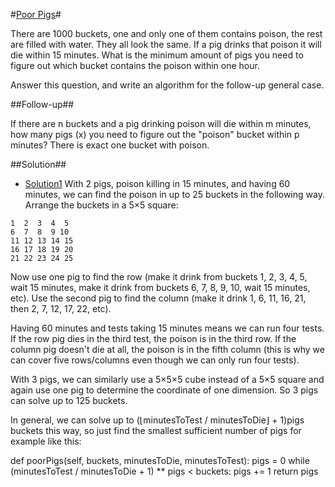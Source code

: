 ﻿#[Poor Pigs](https://leetcode.com/problems/poor-pigs/)#

There are 1000 buckets, one and only one of them contains poison, the rest are filled with water. They all look the same. If a pig drinks that poison it will die within 15 minutes. What is the minimum amount of pigs you need to figure out which bucket contains the poison within one hour.

Answer this question, and write an algorithm for the follow-up general case.

##Follow-up##

If there are n buckets and a pig drinking poison will die within m minutes, how many pigs (x) you need to figure out the "poison" bucket within p minutes? There is exact one bucket with poison.


##Solution##

 - [Solution1](https://discuss.leetcode.com/topic/67666/another-explanation-and-solution/9)
 With 2 pigs, poison killing in 15 minutes, and having 60 minutes, we can find the poison in up to 25 buckets in the following way. Arrange the buckets in a 5×5 square:
 ```
 1  2  3  4  5
 6  7  8  9 10
11 12 13 14 15
16 17 18 19 20
21 22 23 24 25
```
Now use one pig to find the row (make it drink from buckets 1, 2, 3, 4, 5, wait 15 minutes, make it drink from buckets 6, 7, 8, 9, 10, wait 15 minutes, etc). Use the second pig to find the column (make it drink 1, 6, 11, 16, 21, then 2, 7, 12, 17, 22, etc).

Having 60 minutes and tests taking 15 minutes means we can run four tests. If the row pig dies in the third test, the poison is in the third row. If the column pig doesn't die at all, the poison is in the fifth column (this is why we can cover five rows/columns even though we can only run four tests).

With 3 pigs, we can similarly use a 5×5×5 cube instead of a 5×5 square and again use one pig to determine the coordinate of one dimension. So 3 pigs can solve up to 125 buckets.

In general, we can solve up to (⌊minutesToTest / minutesToDie⌋ + 1)pigs buckets this way, so just find the smallest sufficient number of pigs for example like this:

def poorPigs(self, buckets, minutesToDie, minutesToTest):
    pigs = 0
    while (minutesToTest / minutesToDie + 1) ** pigs < buckets:
        pigs += 1
    return pigs
